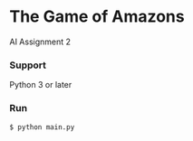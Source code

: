 # The Game of Amazons #

AI Assignment 2

### Support ###
Python 3 or later
### Run ###
```
$ python main.py
```